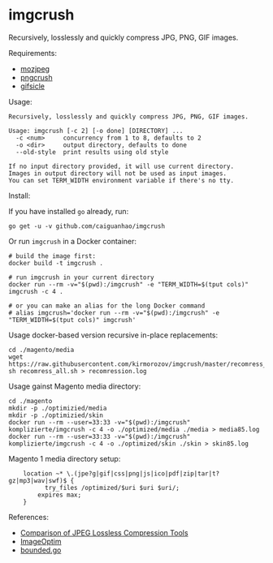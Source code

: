 imgcrush
========

Recursively, losslessly and quickly compress JPG, PNG, GIF images.

Requirements:

* [mozjpeg](https://github.com/mozilla/mozjpeg)
* [pngcrush](http://pmt.sourceforge.net/pngcrush/)
* [gifsicle](http://www.lcdf.org/gifsicle/)

Usage:

```
Recursively, losslessly and quickly compress JPG, PNG, GIF images.

Usage: imgcrush [-c 2] [-o done] [DIRECTORY] ...
  -c <num>     concurrency from 1 to 8, defaults to 2
  -o <dir>     output directory, defaults to done
  --old-style  print results using old style

If no input directory provided, it will use current directory.
Images in output directory will not be used as input images.
You can set TERM_WIDTH environment variable if there's no tty.
```

Install:

If you have installed `go` already, run:

```
go get -u -v github.com/caiguanhao/imgcrush
```

Or run `imgcrush` in a Docker container:

```
# build the image first:
docker build -t imgcrush .

# run imgcrush in your current directory
docker run --rm -v="$(pwd):/imgcrush" -e "TERM_WIDTH=$(tput cols)" imgcrush -c 4 .

# or you can make an alias for the long Docker command
# alias imgcrush='docker run --rm -v="$(pwd):/imgcrush" -e "TERM_WIDTH=$(tput cols)" imgcrush'
```

Usage docker-based version recursive in-place replacements:
```
cd ./magento/media
wget https://raw.githubusercontent.com/kirmorozov/imgcrush/master/recomress_all.sh
sh recomress_all.sh > recomression.log
```

Usage gainst Magento media directory:
```
cd ./magento
mkdir -p ./optimizied/media
mkdir -p ./optimizied/skin
docker run --rm --user=33:33 -v="$(pwd):/imgcrush" komplizierte/imgcrush -c 4 -o ./optimized/media ./media > media85.log
docker run --rm --user=33:33 -v="$(pwd):/imgcrush" komplizierte/imgcrush -c 4 -o ./optimized/skin ./skin > skin85.log
```
Magento 1 media directory setup:
```
    location ~* \.(jpe?g|gif|css|png|js|ico|pdf|zip|tar|t?gz|mp3|wav|swf)$ {
	      try_files /optimized/$uri $uri $uri/;
        expires max;
    }
```


References:

* [Comparison of JPEG Lossless Compression Tools](
http://blarg.co.uk/blog/comparison-of-jpeg-lossless-compression-tools)
* [ImageOptim](https://github.com/pornel/ImageOptim)
* [bounded.go](http://blog.golang.org/pipelines/bounded.go)
